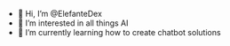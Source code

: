 - 👋 Hi, I’m @ElefanteDex
- 👀 I’m interested in all things AI
- 🌱 I’m currently learning how to create chatbot solutions

<!---
ElefanteDex/ElefanteDex is a ✨ special ✨ repository because its `README.md` (this file) appears on your GitHub profile.
You can click the Preview link to take a look at your changes.
--->
